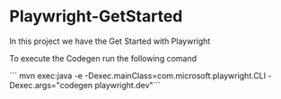 # Playwright-GetStarted

In this project we have the Get Started with Playwright

To execute the Codegen run the following comand

´´´ mvn exec:java -e -Dexec.mainClass=com.microsoft.playwright.CLI -Dexec.args="codegen playwright.dev"´´´
